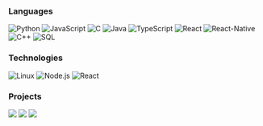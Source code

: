 ### Languages

![Python](https://img.shields.io/badge/-Python-000?&logo=Python)
![JavaScript](https://img.shields.io/badge/-JavaScript-000?&logo=JavaScript)
![C](https://img.shields.io/badge/-C-000?&logo=C)
![Java](https://img.shields.io/badge/-Java-000?&logo=Java&logoColor=007396)
![TypeScript](https://img.shields.io/badge/-TypeScript-000?&logo=TypeScript)
![React](https://img.shields.io/badge/-React-000?&logo=React)
![React-Native](https://img.shields.io/badge/-ReactNative-000?&logo=React)
![C++](https://img.shields.io/badge/-C++-000?&logo=c%2b%2b&logoColor=00599C)
![SQL](https://img.shields.io/badge/-SQL-000?&logo=MySQL)

### Technologies

![Linux](https://img.shields.io/badge/-Linux-000?&logo=Linux)
![Node.js](https://img.shields.io/badge/-Node.js-000?&logo=node.js)
![React](https://img.shields.io/badge/-React-000?&logo=React)

### Projects

[![](https://img.shields.io/badge/-🛍%20Seewe%20MarketplaceApp-000)](https://github.com/SivaPrasad43/Seewe)
[![](https://img.shields.io/badge/-💟%20NSS%20Website-000)](https://github.com/SivaPrasad43/NSS-Website)
[![](https://img.shields.io/badge/-📚%20Bookzone%20Helper-000)](https://github.com/SivaPrasad43/BookZone_helper)



